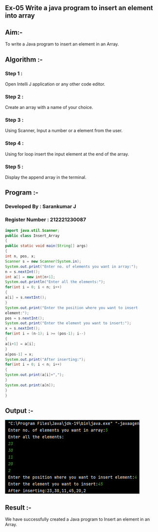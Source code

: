 ## Ex-05 Write a java program to insert an element into array
## Aim:-
To write a Java program to insert an element in an Array.

## Algorithm :-
### Step 1 : 
Open Intelli J application or any other code editor.

### Step 2 : 
Create an array with a name of your choice.

### Step 3 : 
Using Scanner, Input a number or a element from the user.

### Step 4 : 
Using for loop insert the input element at the end of the array.

### Step 5 : 
Display the append array in the terminal.

## Program :-
### Developed By : Sarankumar J
### Register Number : 212221230087
```java
import java.util.Scanner;
public class Insert_Array
{
public static void main(String[] args)
{
int n, pos, x;
Scanner s = new Scanner(System.in);
System.out.print("Enter no. of elements you want in array:");
n = s.nextInt();
int a[] = new int[n+1];
System.out.println("Enter all the elements:");
for(int i = 0; i < n; i++)
{
a[i] = s.nextInt();
}
System.out.print("Enter the position where you want to insert
element:");
pos = s.nextInt();
System.out.print("Enter the element you want to insert:");
x = s.nextInt();
for(int i = (n-1); i >= (pos-1); i--)
{
a[i+1] = a[i];
}
a[pos-1] = x;
System.out.print("After inserting:");
for(int i = 0; i < n; i++)
{
System.out.print(a[i]+",");
}
System.out.print(a[n]);
}
}
```
## Output :-
![gti](./op.png)

## Result :-
We have successfully created a Java program to Insert an element in an Array.
